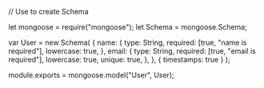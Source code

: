 // Use to create Schema

let mongoose = require("mongoose");
let Schema = mongoose.Schema;

var User = new Schema(
{
name: {
type: String,
required: [true, "name is required"],
lowercase: true,
},
email: {
type: String,
required: [true, "email is required"],
lowercase: true,
unique: true,
},
},
{ timestamps: true }
);

module.exports = mongoose.model("User", User);
